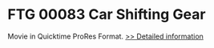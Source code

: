 # FTG 00083 Car Shifting Gear
Movie in Quicktime ProRes Format.
[>> Detailed information](https://secure.shareit.com/shareit/product.html?productid=300652134&affiliateid=200057808)